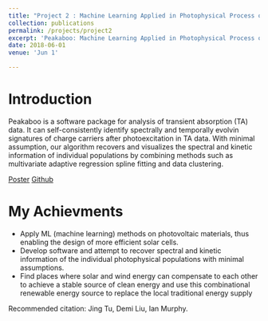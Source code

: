 ```yaml
---
title: "Project 2 : Machine Learning Applied in Photophysical Process of Solar Cells "
collection: publications
permalink: /projects/project2
excerpt: 'Peakaboo: Machine Learning Applied in Photophysical Process of Solar Cells.'
date: 2018-06-01
venue: 'Jun 1'

---
```

Introduction
======
Peakaboo is a software package for analysis of transient absorption (TA) data. It can self-consistently identify spectrally and temporally evolvin signatures of charge carriers after photoexcitation in TA data. With minimal assumption, our algorithm recovers and visualizes the spectral and kinetic information of individual populations by combining methods such as multivariate adaptive regression spline fitting and data clustering.

[Poster](https://tutu1995.github.io/files/Poster1.pdf)
[Github](https://github.com/liud16/peakaboo)

My Achievments
======
*	Apply ML (machine learning) methods on photovoltaic materials, thus enabling the design of more efficient solar cells.
*	Develop software and attempt to recover spectral and kinetic information of the individual photophysical populations with minimal assumptions.
*	Find places where solar and wind energy can compensate to each other to achieve a stable source of clean energy and use this combinational renewable energy source to replace the local traditional energy supply



Recommended citation: Jing Tu, Demi Liu, Ian Murphy.
